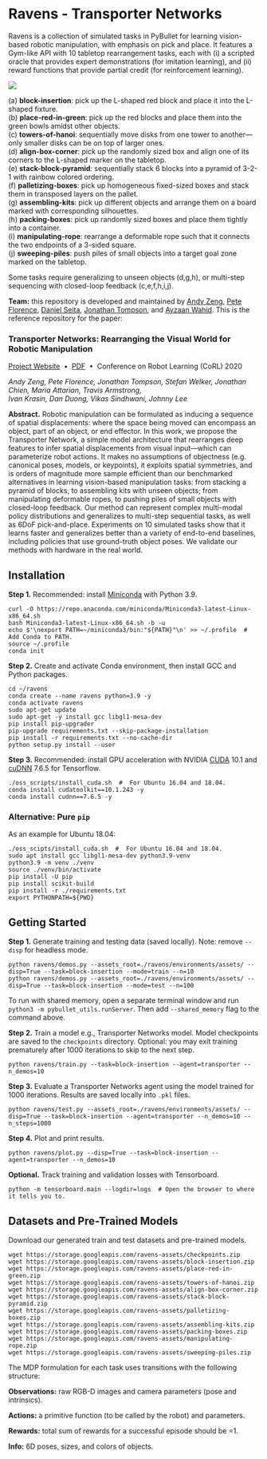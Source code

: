# Ravens - Transporter Networks

Ravens is a collection of simulated tasks in PyBullet for learning vision-based robotic manipulation, with emphasis on pick and place.
It features a Gym-like API with 10 tabletop rearrangement tasks, each with (i) a scripted oracle that provides expert demonstrations (for imitation learning), and (ii) reward functions that provide partial credit (for reinforcement learning).

<img src="docs/tasks.png"><br>

(a) **block-insertion**: pick up the L-shaped red block and place it into the L-shaped fixture.<br>
(b) **place-red-in-green**: pick up the red blocks and place them into the green bowls amidst other objects.<br>
(c) **towers-of-hanoi**: sequentially move disks from one tower to another—only smaller disks can be on top of larger ones.<br>
(d) **align-box-corner**: pick up the randomly sized box and align one of its corners to the L-shaped marker on the tabletop.<br>
(e) **stack-block-pyramid**: sequentially stack 6 blocks into a pyramid of 3-2-1 with rainbow colored ordering.<br>
(f) **palletizing-boxes**: pick up homogeneous fixed-sized boxes and stack them in transposed layers on the pallet.<br>
(g) **assembling-kits**: pick up different objects and arrange them on a board marked with corresponding silhouettes.<br>
(h) **packing-boxes**: pick up randomly sized boxes and place them tightly into a container.<br>
(i) **manipulating-rope**: rearrange a deformable rope such that it connects the two endpoints of a 3-sided square.<br>
(j) **sweeping-piles**: push piles of small objects into a target goal zone marked on the tabletop.<br>

Some tasks require generalizing to unseen objects (d,g,h), or multi-step sequencing with closed-loop feedback (c,e,f,h,i,j).

**Team:** this repository is developed and maintained by [Andy Zeng](https://andyzeng.github.io/), [Pete Florence](http://www.peteflorence.com/), [Daniel Seita](https://people.eecs.berkeley.edu/~seita/), [Jonathan Tompson](https://jonathantompson.github.io/), and [Ayzaan Wahid](https://www.linkedin.com/in/ayzaan-wahid-21676148/). This is the reference repository for the paper:

### Transporter Networks: Rearranging the Visual World for Robotic Manipulation
[Project Website](https://transporternets.github.io/)&nbsp;&nbsp;•&nbsp;&nbsp;[PDF](https://arxiv.org/pdf/2010.14406.pdf)&nbsp;&nbsp;•&nbsp;&nbsp;Conference on Robot Learning (CoRL) 2020

*Andy Zeng, Pete Florence, Jonathan Tompson, Stefan Welker, Jonathan Chien, Maria Attarian, Travis Armstrong,<br>Ivan Krasin, Dan Duong, Vikas Sindhwani, Johnny Lee*

**Abstract.** Robotic manipulation can be formulated as inducing a sequence of spatial displacements: where the space being moved can encompass an object, part of an object, or end effector. In this work, we propose the Transporter Network, a simple model architecture that rearranges deep features to infer spatial displacements from visual input—which can parameterize robot actions. It makes no assumptions of objectness (e.g. canonical poses, models, or keypoints), it exploits spatial symmetries, and is orders of magnitude more sample efficient than our benchmarked alternatives in learning vision-based manipulation tasks: from stacking a pyramid of blocks, to assembling kits with unseen objects; from manipulating deformable ropes, to pushing piles of small objects with closed-loop feedback. Our method can represent complex multi-modal policy distributions and generalizes to multi-step sequential tasks, as well as 6DoF pick-and-place. Experiments on 10 simulated tasks show that it learns faster and generalizes better than a variety of end-to-end baselines, including policies that use ground-truth object poses. We validate our methods with hardware in the real world.

## Installation

**Step 1.** Recommended: install [Miniconda](https://docs.conda.io/en/latest/miniconda.html) with Python 3.9.

```shell
curl -O https://repo.anaconda.com/miniconda/Miniconda3-latest-Linux-x86_64.sh
bash Miniconda3-latest-Linux-x86_64.sh -b -u
echo $'\nexport PATH=~/miniconda3/bin:"${PATH}"\n' >> ~/.profile  # Add Conda to PATH.
source ~/.profile
conda init
```

**Step 2.** Create and activate Conda environment, then install GCC and Python packages.

```shell
cd ~/ravens
conda create --name ravens python=3.9 -y
conda activate ravens
sudo apt-get update
sudo apt-get -y install gcc libgl1-mesa-dev
pip install pip-upgrader
pip-upgrade requirements.txt --skip-package-installation
pip install -r requirements.txt --no-cache-dir
python setup.py install --user
```

**Step 3.** Recommended: install GPU acceleration with NVIDIA [CUDA](https://developer.nvidia.com/cuda-toolkit) 10.1 and [cuDNN](https://developer.nvidia.com/cudnn) 7.6.5 for Tensorflow.
```shell
./oss_scripts/install_cuda.sh  #  For Ubuntu 16.04 and 18.04.
conda install cudatoolkit==10.1.243 -y
conda install cudnn==7.6.5 -y
```

### Alternative: Pure `pip`

As an example for Ubuntu 18.04:

```shell
./oss_scipts/install_cuda.sh  #  For Ubuntu 16.04 and 18.04.
sudo apt install gcc libgl1-mesa-dev python3.9-venv
python3.9 -m venv ./venv
source ./venv/bin/activate
pip install -U pip
pip install scikit-build
pip install -r ./requirements.txt
export PYTHONPATH=${PWD}
```

## Getting Started

**Step 1.** Generate training and testing data (saved locally). Note: remove `--disp` for headless mode.

```shell
python ravens/demos.py --assets_root=./ravens/environments/assets/ --disp=True --task=block-insertion --mode=train --n=10
python ravens/demos.py --assets_root=./ravens/environments/assets/ --disp=True --task=block-insertion --mode=test --n=100
```

To run with shared memory, open a separate terminal window and run `python3 -m pybullet_utils.runServer`. Then add `--shared_memory` flag to the command above.

**Step 2.** Train a model e.g., Transporter Networks model. Model checkpoints are saved to the `checkpoints` directory. Optional: you may exit training prematurely after 1000 iterations to skip to the next step.

```shell
python ravens/train.py --task=block-insertion --agent=transporter --n_demos=10
```

**Step 3.** Evaluate a Transporter Networks agent using the model trained for 1000 iterations. Results are saved locally into `.pkl` files.

```shell
python ravens/test.py --assets_root=./ravens/environments/assets/ --disp=True --task=block-insertion --agent=transporter --n_demos=10 --n_steps=1000
```

**Step 4.** Plot and print results.

```shell
python ravens/plot.py --disp=True --task=block-insertion --agent=transporter --n_demos=10
```

**Optional.** Track training and validation losses with Tensorboard.

```shell
python -m tensorboard.main --logdir=logs  # Open the browser to where it tells you to.
```

## Datasets and Pre-Trained Models

Download our generated train and test datasets and pre-trained models.

```shell
wget https://storage.googleapis.com/ravens-assets/checkpoints.zip
wget https://storage.googleapis.com/ravens-assets/block-insertion.zip
wget https://storage.googleapis.com/ravens-assets/place-red-in-green.zip
wget https://storage.googleapis.com/ravens-assets/towers-of-hanoi.zip
wget https://storage.googleapis.com/ravens-assets/align-box-corner.zip
wget https://storage.googleapis.com/ravens-assets/stack-block-pyramid.zip
wget https://storage.googleapis.com/ravens-assets/palletizing-boxes.zip
wget https://storage.googleapis.com/ravens-assets/assembling-kits.zip
wget https://storage.googleapis.com/ravens-assets/packing-boxes.zip
wget https://storage.googleapis.com/ravens-assets/manipulating-rope.zip
wget https://storage.googleapis.com/ravens-assets/sweeping-piles.zip
```

The MDP formulation for each task uses transitions with the following structure:

**Observations:** raw RGB-D images and camera parameters (pose and intrinsics).

**Actions:** a primitive function (to be called by the robot) and parameters.

**Rewards:** total sum of rewards for a successful episode should be =1.

**Info:** 6D poses, sizes, and colors of objects.
